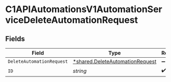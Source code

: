 # C1APIAutomationsV1AutomationServiceDeleteAutomationRequest


## Fields

| Field                                                                                    | Type                                                                                     | Required                                                                                 | Description                                                                              |
| ---------------------------------------------------------------------------------------- | ---------------------------------------------------------------------------------------- | ---------------------------------------------------------------------------------------- | ---------------------------------------------------------------------------------------- |
| `DeleteAutomationRequest`                                                                | [*shared.DeleteAutomationRequest](../../../pkg/models/shared/deleteautomationrequest.md) | :heavy_minus_sign:                                                                       | N/A                                                                                      |
| `ID`                                                                                     | *string*                                                                                 | :heavy_check_mark:                                                                       | N/A                                                                                      |